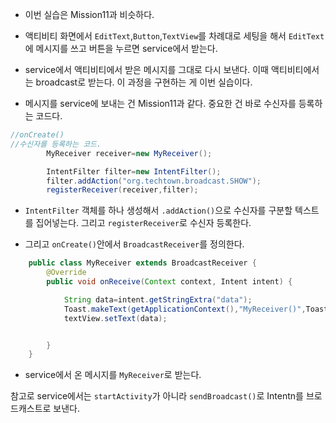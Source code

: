- 이번 실습은 Mission11과 비슷하다.  
- 액티비티 화면에서 `EditText`,`Button`,`TextView`를 차례대로 세팅을 해서 `EditText`에 메시지를 쓰고 버튼을 누르면 service에서 받는다.
- service에서 액티비티에서 받은 메시지를 그대로 다시 보낸다. 이때 액티비티에서는 broadcast로 받는다. 이 과정을 구현하는 게 이번 실습이다.

- 메시지를 service에 보내는 건 Mission11과 같다. 중요한 건 바로 수신자를 등록하는 코드다. 
```java
//onCreate()
//수신자를 등록하는 코드.
        MyReceiver receiver=new MyReceiver();

        IntentFilter filter=new IntentFilter(); 
        filter.addAction("org.techtown.broadcast.SHOW");
        registerReceiver(receiver,filter);

```
- `IntentFilter` 객체를 하나 생성해서 `.addAction()`으로 수신자를 구분할 텍스트를 집어넣는다. 그리고 `registerReceiver`로 수신자 등록한다.  

- 그리고 `onCreate()`안에서 `BroadcastReceiver`를 정의한다.
```java
    public class MyReceiver extends BroadcastReceiver {
        @Override
        public void onReceive(Context context, Intent intent) {

            String data=intent.getStringExtra("data");
            Toast.makeText(getApplicationContext(),"MyReceiver()",Toast.LENGTH_LONG).show();
            textView.setText(data);


        }
    }
 ```
- service에서 온 메시지를 `MyReceiver`로 받는다.  

참고로 service에서는 `startActivity`가 아니라 `sendBroadcast()`로 Intentn를 브로드캐스트로 보낸다.
